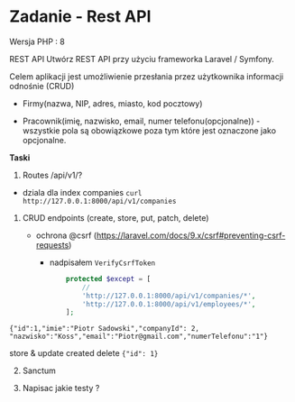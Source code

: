 # Zadanie - Rest API

Wersja PHP : 8

REST API Utwórz REST API przy użyciu frameworka Laravel / Symfony. 

Celem aplikacji jest umożliwienie przesłania przez użytkownika informacji odnośnie  (CRUD)

- Firmy(nazwa, NIP, adres, miasto, kod pocztowy) 

- Pracownik(imię, nazwisko, email, numer telefonu(opcjonalne)) - wszystkie pola są obowiązkowe poza tym które jest oznaczone jako opcjonalne. 

**Taski** 


1) Routes /api/v1/?

- dziala dla index companies 
  `curl http://127.0.0.1:8000/api/v1/companies`


1. CRUD endpoints  (create, store, put, patch, delete)

   

   - ochrona @csrf (https://laravel.com/docs/9.x/csrf#preventing-csrf-requests)
     - nadpisałem `VerifyCsrfToken`

       ```php
           protected $except = [
               //
               'http://127.0.0.1:8000/api/v1/companies/*',
               'http://127.0.0.1:8000/api/v1/employees/*',
           ];
       ```

```
{"id":1,"imie":"Piotr Sadowski","companyId": 2, "nazwisko":"Koss","email":"Piotr@gmail.com","numerTelefonu":"1"}
```       

store & update created 
delete
`{"id": 1}`


2. Sanctum 

3. Napisac jakie testy ?